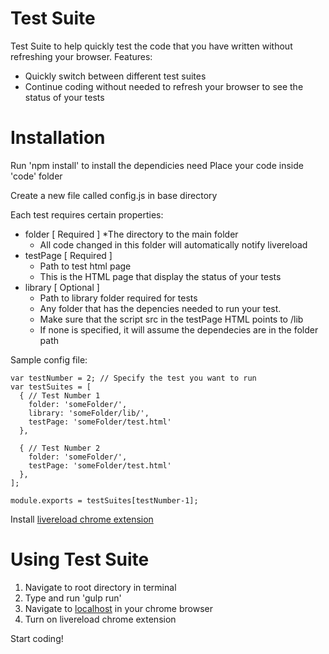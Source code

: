 # Test Suite
Test Suite to help quickly test the code that you have written without refreshing your browser.
Features:
- Quickly switch between different test suites
- Continue coding without needed to refresh your browser to see the status of your tests

# Installation
Run 'npm install' to install the dependicies need
Place your code inside 'code' folder

Create a new file called config.js in base directory

Each test requires certain properties: 

* folder [ Required ]
  *The directory to the main folder
  * All code changed in this folder will automatically notify livereload
* testPage [ Required ]
  * Path to test html page
  * This is the HTML page that display the status of your tests
* library [ Optional ]
  * Path to library folder required for tests
  * Any folder that has the depencies needed to run your test.
  * Make sure that the script src in the testPage HTML points to /lib
  * If none is specified, it will assume the dependecies are in the folder path

Sample config file:
```
var testNumber = 2; // Specify the test you want to run
var testSuites = [ 
  { // Test Number 1
    folder: 'someFolder/',
    library: 'someFolder/lib/',
    testPage: 'someFolder/test.html'
  },

  { // Test Number 2
    folder: 'someFolder/',
    testPage: 'someFolder/test.html'
  },
];

module.exports = testSuites[testNumber-1];
```
Install [livereload chrome extension](https://chrome.google.com/webstore/detail/livereload/jnihajbhpnppcggbcgedagnkighmdlei?hl=en)

# Using Test Suite
1. Navigate to root directory in terminal
1. Type and run 'gulp run' 
2. Navigate to [localhost](http://localhost:3000) in your chrome browser
3. Turn on livereload chrome extension

Start coding!




